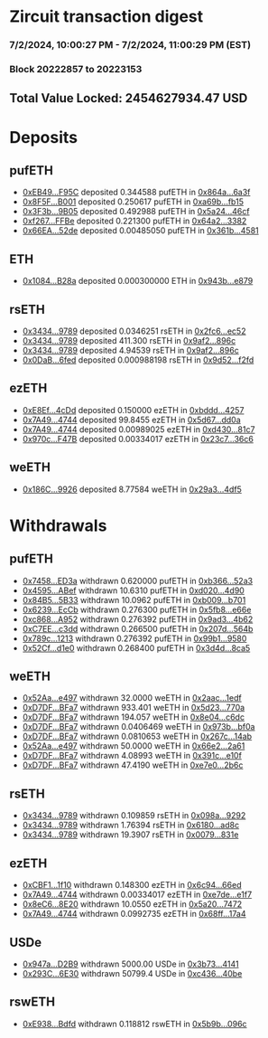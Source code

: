 # Zircuit transaction digest
### 7/2/2024, 10:00:27 PM - 7/2/2024, 11:00:29 PM (EST)
### Block 20222857 to 20223153

## Total Value Locked: 2454627934.47 USD

# Deposits
## pufETH
- [0xEB49...F95C](https://etherscan.io/address/0xEB4965BF5eAdC707FDbF4c25a4AaB97D199CF95C) deposited 0.344588 pufETH in [0x864a...6a3f](https://etherscan.io/tx/0xEB4965BF5eAdC707FDbF4c25a4AaB97D199CF95C)
- [0x8F5F...B001](https://etherscan.io/address/0x8F5F046A9e8C067291243A3f68e668D1E51FB001) deposited 0.250617 pufETH in [0xa69b...fb15](https://etherscan.io/tx/0x8F5F046A9e8C067291243A3f68e668D1E51FB001)
- [0x3F3b...9B05](https://etherscan.io/address/0x3F3b28c52482afD5Dc3e288478705B4aCB429B05) deposited 0.492988 pufETH in [0x5a24...46cf](https://etherscan.io/tx/0x3F3b28c52482afD5Dc3e288478705B4aCB429B05)
- [0xf267...FFBe](https://etherscan.io/address/0xf267db663D79E8E57467476C24A3772e7524FFBe) deposited 0.221300 pufETH in [0x64a2...3382](https://etherscan.io/tx/0xf267db663D79E8E57467476C24A3772e7524FFBe)
- [0x66EA...52de](https://etherscan.io/address/0x66EA835Da3f6ea4abEDA76F500506c3499Da52de) deposited 0.00485050 pufETH in [0x361b...4581](https://etherscan.io/tx/0x66EA835Da3f6ea4abEDA76F500506c3499Da52de)
## ETH
- [0x1084...B28a](https://etherscan.io/address/0x1084673985f3E5a0c0e902ad2839e2b77ACBB28a) deposited 0.000300000 ETH in [0x943b...e879](https://etherscan.io/tx/0x1084673985f3E5a0c0e902ad2839e2b77ACBB28a)
## rsETH
- [0x3434...9789](https://etherscan.io/address/0x34349c5569e7B846c3558961552D2202760A9789) deposited 0.0346251 rsETH in [0x2fc6...ec52](https://etherscan.io/tx/0x34349c5569e7B846c3558961552D2202760A9789)
- [0x3434...9789](https://etherscan.io/address/0x34349c5569e7B846c3558961552D2202760A9789) deposited 411.300 rsETH in [0x9af2...896c](https://etherscan.io/tx/0x34349c5569e7B846c3558961552D2202760A9789)
- [0x3434...9789](https://etherscan.io/address/0x34349c5569e7B846c3558961552D2202760A9789) deposited 4.94539 rsETH in [0x9af2...896c](https://etherscan.io/tx/0x34349c5569e7B846c3558961552D2202760A9789)
- [0x0DaB...6fed](https://etherscan.io/address/0x0DaB24e5B77c6d8A371EA98505ac0ef67a276fed) deposited 0.000988198 rsETH in [0x9d52...f2fd](https://etherscan.io/tx/0x0DaB24e5B77c6d8A371EA98505ac0ef67a276fed)
## ezETH
- [0xE8Ef...4cDd](https://etherscan.io/address/0xE8Ef34bF755db92F917cCaC7243b46617DFA4cDd) deposited 0.150000 ezETH in [0xbddd...4257](https://etherscan.io/tx/0xE8Ef34bF755db92F917cCaC7243b46617DFA4cDd)
- [0x7A49...4744](https://etherscan.io/address/0x7A493Be5c2ce014cD049Bf178a1ac0Db1B434744) deposited 99.8455 ezETH in [0x5d67...dd0a](https://etherscan.io/tx/0x7A493Be5c2ce014cD049Bf178a1ac0Db1B434744)
- [0x7A49...4744](https://etherscan.io/address/0x7A493Be5c2ce014cD049Bf178a1ac0Db1B434744) deposited 0.00989025 ezETH in [0xd430...81c7](https://etherscan.io/tx/0x7A493Be5c2ce014cD049Bf178a1ac0Db1B434744)
- [0x970c...F47B](https://etherscan.io/address/0x970cd34Ae6cd736dA612Ef503A405eBd133aF47B) deposited 0.00334017 ezETH in [0x23c7...36c6](https://etherscan.io/tx/0x970cd34Ae6cd736dA612Ef503A405eBd133aF47B)
## weETH
- [0x186C...9926](https://etherscan.io/address/0x186C311768aA1325977291977633150FBc8E9926) deposited 8.77584 weETH in [0x29a3...4df5](https://etherscan.io/tx/0x186C311768aA1325977291977633150FBc8E9926)
# Withdrawals
## pufETH
- [0x7458...ED3a](https://etherscan.io/address/0x74588cA711f237A39c1192E0A52b00064E74ED3a) withdrawn 0.620000 pufETH in [0xb366...52a3](https://etherscan.io/tx/0x74588cA711f237A39c1192E0A52b00064E74ED3a)
- [0x4595...ABef](https://etherscan.io/address/0x459553884De057f28fbc7c94588ef7F88f8AABef) withdrawn 10.6310 pufETH in [0xd020...4d90](https://etherscan.io/tx/0x459553884De057f28fbc7c94588ef7F88f8AABef)
- [0x84B5...5B33](https://etherscan.io/address/0x84B5270a7A7cd049B53D2FD21a1846E804A15B33) withdrawn 10.0962 pufETH in [0xb009...b701](https://etherscan.io/tx/0x84B5270a7A7cd049B53D2FD21a1846E804A15B33)
- [0x6239...EcCb](https://etherscan.io/address/0x623930940078d188fb6AFd1444B6D5668Af4EcCb) withdrawn 0.276300 pufETH in [0x5fb8...e66e](https://etherscan.io/tx/0x623930940078d188fb6AFd1444B6D5668Af4EcCb)
- [0xc868...A952](https://etherscan.io/address/0xc868B5220b59f9980595668f3b8faC175CFAA952) withdrawn 0.276392 pufETH in [0x9ad3...4b62](https://etherscan.io/tx/0xc868B5220b59f9980595668f3b8faC175CFAA952)
- [0xC7EE...c3dd](https://etherscan.io/address/0xC7EE15C215b21d9E2fDC32321469A3Dd44e3c3dd) withdrawn 0.266500 pufETH in [0x207d...564b](https://etherscan.io/tx/0xC7EE15C215b21d9E2fDC32321469A3Dd44e3c3dd)
- [0x789c...1213](https://etherscan.io/address/0x789cecd0945f3836669e4914689d141bFBB31213) withdrawn 0.276392 pufETH in [0x99b1...9580](https://etherscan.io/tx/0x789cecd0945f3836669e4914689d141bFBB31213)
- [0x52Cf...d1e0](https://etherscan.io/address/0x52Cf4d432586e9b2cc77B02C5d3a0A662Ecad1e0) withdrawn 0.268400 pufETH in [0x3d4d...8ca5](https://etherscan.io/tx/0x52Cf4d432586e9b2cc77B02C5d3a0A662Ecad1e0)
## weETH
- [0x52Aa...e497](https://etherscan.io/address/0x52Aa899454998Be5b000Ad077a46Bbe360F4e497) withdrawn 32.0000 weETH in [0x2aac...1edf](https://etherscan.io/tx/0x52Aa899454998Be5b000Ad077a46Bbe360F4e497)
- [0xD7DF...BFa7](https://etherscan.io/address/0xD7DF7E085214743530afF339aFC420c7c720BFa7) withdrawn 933.401 weETH in [0x5d23...770a](https://etherscan.io/tx/0xD7DF7E085214743530afF339aFC420c7c720BFa7)
- [0xD7DF...BFa7](https://etherscan.io/address/0xD7DF7E085214743530afF339aFC420c7c720BFa7) withdrawn 194.057 weETH in [0x8e04...c6dc](https://etherscan.io/tx/0xD7DF7E085214743530afF339aFC420c7c720BFa7)
- [0xD7DF...BFa7](https://etherscan.io/address/0xD7DF7E085214743530afF339aFC420c7c720BFa7) withdrawn 0.0406469 weETH in [0x973b...bf0a](https://etherscan.io/tx/0xD7DF7E085214743530afF339aFC420c7c720BFa7)
- [0xD7DF...BFa7](https://etherscan.io/address/0xD7DF7E085214743530afF339aFC420c7c720BFa7) withdrawn 0.0810653 weETH in [0x267c...14ab](https://etherscan.io/tx/0xD7DF7E085214743530afF339aFC420c7c720BFa7)
- [0x52Aa...e497](https://etherscan.io/address/0x52Aa899454998Be5b000Ad077a46Bbe360F4e497) withdrawn 50.0000 weETH in [0x66e2...2a61](https://etherscan.io/tx/0x52Aa899454998Be5b000Ad077a46Bbe360F4e497)
- [0xD7DF...BFa7](https://etherscan.io/address/0xD7DF7E085214743530afF339aFC420c7c720BFa7) withdrawn 4.08993 weETH in [0x391c...e10f](https://etherscan.io/tx/0xD7DF7E085214743530afF339aFC420c7c720BFa7)
- [0xD7DF...BFa7](https://etherscan.io/address/0xD7DF7E085214743530afF339aFC420c7c720BFa7) withdrawn 47.4190 weETH in [0xe7e0...2b6c](https://etherscan.io/tx/0xD7DF7E085214743530afF339aFC420c7c720BFa7)
## rsETH
- [0x3434...9789](https://etherscan.io/address/0x34349c5569e7B846c3558961552D2202760A9789) withdrawn 0.109859 rsETH in [0x098a...9292](https://etherscan.io/tx/0x34349c5569e7B846c3558961552D2202760A9789)
- [0x3434...9789](https://etherscan.io/address/0x34349c5569e7B846c3558961552D2202760A9789) withdrawn 1.76394 rsETH in [0x6180...ad8c](https://etherscan.io/tx/0x34349c5569e7B846c3558961552D2202760A9789)
- [0x3434...9789](https://etherscan.io/address/0x34349c5569e7B846c3558961552D2202760A9789) withdrawn 19.3907 rsETH in [0x0079...831e](https://etherscan.io/tx/0x34349c5569e7B846c3558961552D2202760A9789)
## ezETH
- [0xCBF1...1f10](https://etherscan.io/address/0xCBF109b7A9268e2257ef4205E6BFB0E61BC11f10) withdrawn 0.148300 ezETH in [0x6c94...66ed](https://etherscan.io/tx/0xCBF109b7A9268e2257ef4205E6BFB0E61BC11f10)
- [0x7A49...4744](https://etherscan.io/address/0x7A493Be5c2ce014cD049Bf178a1ac0Db1B434744) withdrawn 0.00334017 ezETH in [0xe7de...e1f7](https://etherscan.io/tx/0x7A493Be5c2ce014cD049Bf178a1ac0Db1B434744)
- [0x8eC6...8E20](https://etherscan.io/address/0x8eC6de4347E0f3D5fe004580b7Ce78A62EFE8E20) withdrawn 10.0550 ezETH in [0x5a20...7472](https://etherscan.io/tx/0x8eC6de4347E0f3D5fe004580b7Ce78A62EFE8E20)
- [0x7A49...4744](https://etherscan.io/address/0x7A493Be5c2ce014cD049Bf178a1ac0Db1B434744) withdrawn 0.0992735 ezETH in [0x68ff...17a4](https://etherscan.io/tx/0x7A493Be5c2ce014cD049Bf178a1ac0Db1B434744)
## USDe
- [0x947a...D2B9](https://etherscan.io/address/0x947a5a2E5B096752f0F3663964Dd52151E3AD2B9) withdrawn 5000.00 USDe in [0x3b73...4141](https://etherscan.io/tx/0x947a5a2E5B096752f0F3663964Dd52151E3AD2B9)
- [0x293C...6E30](https://etherscan.io/address/0x293C6937D8D82e05B01335F7B33FBA0c8e256E30) withdrawn 50799.4 USDe in [0xc436...40be](https://etherscan.io/tx/0x293C6937D8D82e05B01335F7B33FBA0c8e256E30)
## rswETH
- [0xE938...Bdfd](https://etherscan.io/address/0xE93846329617EB53D68D15c395d608bf9c39Bdfd) withdrawn 0.118812 rswETH in [0x5b9b...096c](https://etherscan.io/tx/0xE93846329617EB53D68D15c395d608bf9c39Bdfd)
